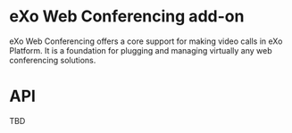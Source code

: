 # eXo Web Conferencing add-on

eXo Web Conferencing offers a core support for making video calls in eXo Platform. It is a foundation for plugging and managing virtually any web conferencing solutions.

# API

TBD
